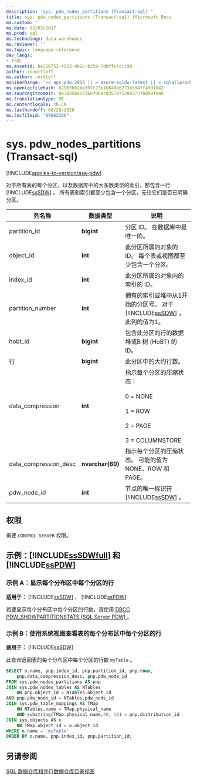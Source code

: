 ```yaml
---
description: 'sys. pdw_nodes_partitions (Transact-sql) '
title: sys. pdw_nodes_partitions (Transact-sql) |Microsoft Docs
ms.custom: ''
ms.date: 03/03/2017
ms.prod: sql
ms.technology: data-warehouse
ms.reviewer: ''
ms.topic: language-reference
dev_langs:
- TSQL
ms.assetid: b4216752-4813-4b2c-b259-7d8ffc6cc190
author: ronortloff
ms.author: rortloff
monikerRange: '>= aps-pdw-2016 || = azure-sqldw-latest || = sqlallproducts-allversions'
ms.openlocfilehash: 82903661be207c73b1b848e8273b594ff49d1642
ms.sourcegitcommit: 883435b4c7366f06ac03579752093737b098feab
ms.translationtype: MT
ms.contentlocale: zh-CN
ms.lasthandoff: 08/28/2020
ms.locfileid: "89062266"
---
```

# <a name="syspdw_nodes_partitions-transact-sql"></a>sys. pdw_nodes_partitions (Transact-sql) 
[!INCLUDE[applies-to-version/asa-pdw](../../includes/applies-to-version/asa-pdw.md)]

  对于所有表的每个分区，以及数据库中的大多数类型的索引，都包含一行 [!INCLUDE[ssSDW](../../includes/sssdw-md.md)] 。 所有表和索引都至少包含一个分区，无论它们是否已明确分区。  
  
|列名称|数据类型|说明|  
|-----------------|---------------|-----------------|  
|partition_id|**bigint**|分区 ID。 在数据库中是唯一的。|  
|object_id|**int**|此分区所属的对象的 ID。 每个表或视图都至少包含一个分区。|  
|index_id|**int**|此分区所属的对象内的索引的 ID。|  
|partition_number|**int**|拥有的索引或堆中从1开始的分区号。 对于 [!INCLUDE[ssSDW](../../includes/sssdw-md.md)] ，此列的值为1。|  
|hobt_id|**bigint**|包含此分区的行的数据堆或B 树 (HoBT) 的 ID。|  
|行|**bigint**|此分区中的大约行数。 |  
|data_compression|**int**|指示每个分区的压缩状态：<br /><br /> 0 = NONE<br /><br /> 1 = ROW<br /><br /> 2 = PAGE<br /><br /> 3 = COLUMNSTORE|  
|data_compression_desc|**nvarchar(60)**|指示每个分区的压缩状态。 可能的值为 NONE、ROW 和 PAGE。|  
|pdw_node_id|**int**|节点的唯一标识符 [!INCLUDE[ssSDW](../../includes/sssdw-md.md)] 。|  
  
## <a name="permissions"></a>权限  
 需要 `CONTROL SERVER` 权限。  
  
## <a name="examples-sssdwfull-and-sspdw"></a>示例：[!INCLUDE[ssSDWfull](../../includes/sssdwfull-md.md)] 和 [!INCLUDE[ssPDW](../../includes/sspdw-md.md)]  

### <a name="example-a-display-rows-in-each-partition-within-each-distribution"></a>示例 A：显示每个分布区中每个分区的行 

**适用于：** [!INCLUDE[ssSDW](../../includes/sssdw-md.md)] 、 [!INCLUDE[ssPDW](../../includes/sspdw-md.md)]
 
若要显示每个分布区中每个分区的行数，请使用 [DBCC PDW_SHOWPARTITIONSTATS (SQL Server PDW) ](../../t-sql/database-console-commands/dbcc-pdw-showpartitionstats-transact-sql.md) 。

### <a name="example-b-uses-system-views-to-view-rows-in-each-partition-of-each-distribution-of-a-table"></a>示例 B：使用系统视图查看表的每个分布区中每个分区的行

**适用于：** [!INCLUDE[ssSDW](../../includes/sssdw-md.md)]
 
此查询返回表的每个分布区中每个分区的行数 `myTable` 。  
 
```sql  
SELECT o.name, pnp.index_id, pnp.partition_id, pnp.rows,   
    pnp.data_compression_desc, pnp.pdw_node_id  
FROM sys.pdw_nodes_partitions AS pnp  
JOIN sys.pdw_nodes_tables AS NTables  
    ON pnp.object_id = NTables.object_id  
AND pnp.pdw_node_id = NTables.pdw_node_id  
JOIN sys.pdw_table_mappings AS TMap  
    ON NTables.name = TMap.physical_name 
    AND substring(TMap.physical_name,40, 10) = pnp.distribution_id 
JOIN sys.objects AS o  
    ON TMap.object_id = o.object_id  
WHERE o.name = 'myTable'  
ORDER BY o.name, pnp.index_id, pnp.partition_id;  
```    
  
## <a name="see-also"></a>另请参阅  
 [SQL 数据仓库和并行数据仓库目录视图](../../relational-databases/system-catalog-views/sql-data-warehouse-and-parallel-data-warehouse-catalog-views.md)  
  
  


